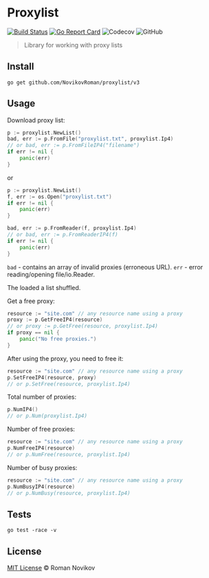 # Proxylist

[![Build Status](https://travis-ci.com/NovikovRoman/proxylist.svg?branch=master)](https://travis-ci.com/NovikovRoman/proxylist)
[![Go Report Card](https://goreportcard.com/badge/github.com/NovikovRoman/proxylist/v3)](https://goreportcard.com/report/github.com/NovikovRoman/proxylist/v3)
![Codecov](https://img.shields.io/codecov/c/github/NovikovRoman/proxylist)
![GitHub](https://img.shields.io/github/license/NovikovRoman/proxylist)

> Library for working with proxy lists

## Install

```shell
go get github.com/NovikovRoman/proxylist/v3
```

## Usage

Download proxy list:

```go
p := proxylist.NewList()
bad, err := p.FromFile("proxylist.txt", proxylist.Ip4)
// or bad, err := p.FromFileIP4("filename")
if err != nil {
    panic(err)
}
```

or

```go
p := proxylist.NewList()
f, err := os.Open("proxylist.txt")
if err != nil {
    panic(err)
}

bad, err := p.FromReader(f, proxylist.Ip4)
// or bad, err := p.FromReaderIP4(f)
if err != nil {
    panic(err)
}
```

`bad` - contains an array of invalid proxies (erroneous URL).
`err` - error reading/opening file/io.Reader.

The loaded a list shuffled.

Get a free proxy:

```go
resource := "site.com" // any resource name using a proxy
proxy := p.GetFreeIP4(resource)
// or proxy := p.GetFree(resource, proxylist.Ip4)
if proxy == nil {
    panic("No free proxies.")
}
```

After using the proxy, you need to free it:

```go
resource := "site.com" // any resource name using a proxy
p.SetFreeIP4(resource, proxy)
// or p.SetFree(resource, proxylist.Ip4)
```

Total number of proxies:

```go
p.NumIP4()
// or p.Num(proxylist.Ip4)
```

Number of free proxies:

```go
resource := "site.com" // any resource name using a proxy
p.NumFreeIP4(resource)
// or p.NumFree(resource, proxylist.Ip4)
```

Number of busy proxies:

```go
resource := "site.com" // any resource name using a proxy
p.NumBusyIP4(resource)
// or p.NumBusy(resource, proxylist.Ip4)
```

## Tests

```shell
go test -race -v
```

## License

[MIT License](LICENSE) © Roman Novikov